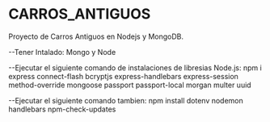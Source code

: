 # CARROS_ANTIGUOS
Proyecto de Carros Antiguos en Nodejs y MongoDB.

--Tener Intalado: Mongo y Node

--Ejecutar el siguiente comando de instalaciones de libresias Node.js:
npm i express connect-flash bcryptjs express-handlebars express-session method-override mongoose passport passport-local morgan multer uuid

--Ejecutar el siguiente comando tambien:
npm install dotenv nodemon handlebars npm-check-updates
